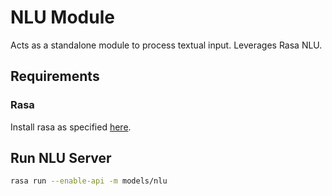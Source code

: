 # NLU Module
Acts as a standalone module to process textual input. Leverages Rasa NLU.
## Requirements
### Rasa
Install rasa as specified [here](https://rasa.com/docs/rasa/installation/). 

## Run NLU Server
```bash
rasa run --enable-api -m models/nlu
```
